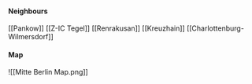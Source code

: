 
#### Neighbours
[[Pankow]]
[[Z-IC Tegel]]
[[Renrakusan]]
[[Kreuzhain]]
[[Charlottenburg-Wilmersdorf]]
#### Map
![[Mitte Berlin Map.png]]